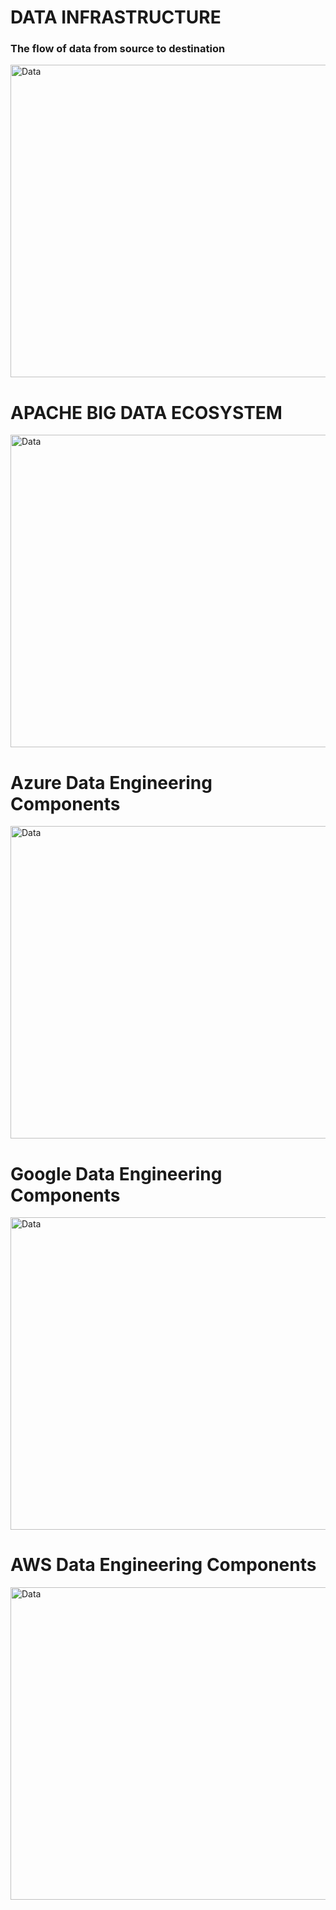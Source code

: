 <h1>DATA INFRASTRUCTURE</h1>
<h3><p><b>The flow of data from source to destination</b></p></h3>
<img src="https://drive.google.com/uc?export=view&id=15T1fV00tuukKGx84jgaS_wuYML94wARd" alt="Data" align="center" width="1200" height="500">
<h1>APACHE BIG DATA ECOSYSTEM</h1>
<img src="https://drive.google.com/uc?export=view&id=1gKT7UKFQyf4R-ZayDSxViENwbl4RlNRI" alt="Data" align="center" width="1200" height="500">
<h1>Azure Data Engineering Components</h1>
<img src="https://drive.google.com/uc?export=view&id=1shYATfoP3HNelGiByaTZPoJKNIIMFlOC" alt="Data" align="center" width="1200" height="500">
<h1>Google Data Engineering Components</h1>
<img src="https://drive.google.com/uc?export=view&id=12RsNqKU0M12I16ukCddU6Q2-QVIlGjxx" alt="Data" align="center" width="1200" height="500">
<h1>AWS Data Engineering Components</h1>
<img src="https://drive.google.com/uc?export=view&id=1-udCiBrNaQBIyLa55IIn8jXkjFDIwhuW" alt="Data" align="center" width="1200" height="500">
